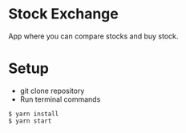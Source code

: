 # Stock Exchange
App where you can compare stocks and buy stock.

# Setup
- git clone repository
- Run terminal commands
```
$ yarn install
$ yarn start
```
